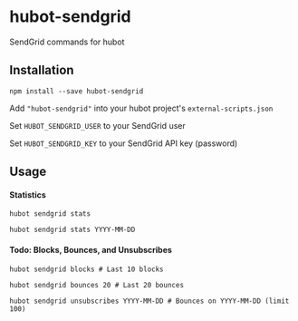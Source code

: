 # hubot-sendgrid

SendGrid commands for hubot

## Installation

```
npm install --save hubot-sendgrid
```

Add `"hubot-sendgrid"` into your hubot project's `external-scripts.json`

Set `HUBOT_SENDGRID_USER` to your SendGrid user

Set `HUBOT_SENDGRID_KEY` to your SendGrid API key (password)

## Usage


#### Statistics

```
hubot sendgrid stats

hubot sendgrid stats YYYY-MM-DD
```

#### Todo: Blocks, Bounces, and Unsubscribes

```
hubot sendgrid blocks # Last 10 blocks

hubot sendgrid bounces 20 # Last 20 bounces

hubot sendgrid unsubscribes YYYY-MM-DD # Bounces on YYYY-MM-DD (limit 100)
```
